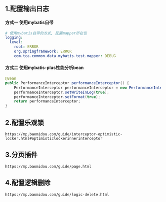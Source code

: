 ## 1.配置输出日志
#### 方式一 使用mybatis自带
```yml
# 使用mybatis自带的方式, 配置mapper所在包
logging:
  level:
    root: ERROR
    org.springframework: ERROR
    com.tca.common.data.mybatis.test.mapper: DEBUG
```

#### 方式二 使用mybatis-plus性能分析bean
```java
@Bean
public PerformanceInterceptor performanceInterceptor() {
    PerformanceInterceptor performanceInterceptor = new PerformanceInterceptor();
    performanceInterceptor.setWriteInLog(true);
    performanceInterceptor.setFormat(true);
    return performanceInterceptor;
}
```


## 2.配置乐观锁
```
https://mp.baomidou.com/guide/interceptor-optimistic-locker.html#optimisticlockerinnerinterceptor
```

## 3.分页插件
```
https://mp.baomidou.com/guide/page.html
```

## 4.配置逻辑删除
```
https://mp.baomidou.com/guide/logic-delete.html
```

